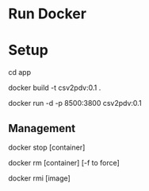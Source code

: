 
# Run Docker

# Setup

cd app

docker build -t csv2pdv:0.1 .

docker run -d -p 8500:3800 csv2pdv:0.1




## Management

docker stop [container]

docker rm [container] [-f to force]

docker rmi [image]
